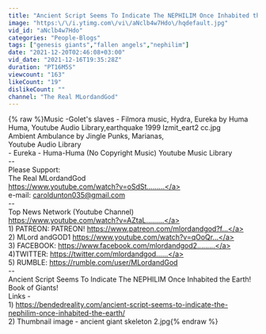 ```yaml
---
title: "Ancient Script Seems To Indicate The NEPHILIM Once Inhabited the Earth! Book of Giants!"
image: "https:\/\/i.ytimg.com\/vi\/aNclb4w7Hdo\/hqdefault.jpg"
vid_id: "aNclb4w7Hdo"
categories: "People-Blogs"
tags: ["genesis giants","fallen angels","nephilim"]
date: "2021-12-20T02:46:08+03:00"
vid_date: "2021-12-16T19:35:28Z"
duration: "PT16M5S"
viewcount: "163"
likeCount: "19"
dislikeCount: ""
channel: "The Real MLordandGod"
---
```

{% raw %}Music -Golet's slaves - Filmora music, Hydra, Eureka by Huma Huma, Youtube Audio Library,earthquake 1999 Izmit_eart2 cc.jpg<br />Ambient Ambulance by Jingle Punks, Marianas,<br />Youtube Audio Library<br />- Eureka - Huma-Huma (No Copyright Music) Youtube Music Library<br />--<br />Please Support:<br />The Real MLordandGod<br /><a rel="nofollow" target="blank" href="https://www.youtube.com/watch?v=oSdSt.........">https://www.youtube.com/watch?v=oSdSt.........</a><br />e-mail:  caroldunton035@gmail.com <br />--<br />Top News Network (Youtube Channel)<br /><a rel="nofollow" target="blank" href="https://www.youtube.com/watch?v=AZtaL.........">https://www.youtube.com/watch?v=AZtaL.........</a><br />1) PATREON: PATREON!  <a rel="nofollow" target="blank" href="https://www.patreon.com/mlordandgod?f...">https://www.patreon.com/mlordandgod?f...</a><br />2) MLord andGOD1 <a rel="nofollow" target="blank" href="https://www.youtube.com/watch?v=qOoQr...">https://www.youtube.com/watch?v=qOoQr...</a><br />3) FACEBOOK: <a rel="nofollow" target="blank" href="https://www.facebook.com/mlordandgod2.........">https://www.facebook.com/mlordandgod2.........</a><br />4)TWITTER:    <a rel="nofollow" target="blank" href="https://twitter.com/mlordandgod​​​​​​......">https://twitter.com/mlordandgod​​​​​​......</a><br />5) RUMBLE:    <a rel="nofollow" target="blank" href="https://rumble.com/user/MLordandGod​​">https://rumble.com/user/MLordandGod​​</a><br />--<br />Ancient Script Seems To Indicate The NEPHILIM Once Inhabited the Earth! Book of Giants!<br />Links -<br />1) <a rel="nofollow" target="blank" href="https://bendedreality.com/ancient-script-seems-to-indicate-the-nephilim-once-inhabited-the-earth/">https://bendedreality.com/ancient-script-seems-to-indicate-the-nephilim-once-inhabited-the-earth/</a><br />2) Thumbnail image - ancient giant skeleton 2.jpg{% endraw %}
